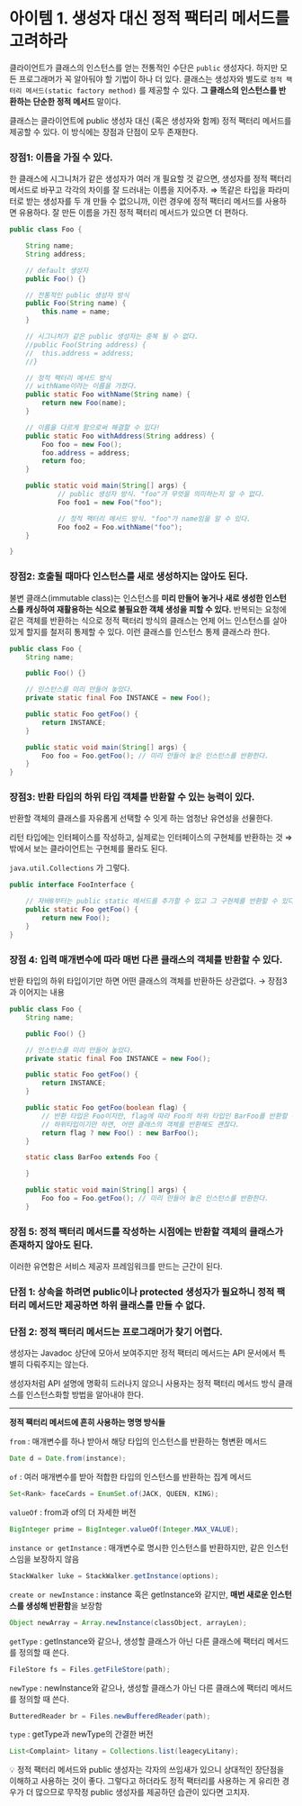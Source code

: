 # 아이템 1. 생성자 대신 정적 팩터리 메서드를 고려하라

클라이언트가 클래스의 인스턴스를 얻는 전통적인 수단은 `public` 생성자다. 하지만 모든 프로그래머가 꼭 알아둬야 할 기법이 하나 더 있다. 클래스는 생성자와 별도로 `정적 팩터리 메서드(static factory method)` 를 제공할 수 있다. **그 클래스의 인스턴스를 반환하는 단순한 정적 메서드** 말이다.

클래스는 클라이언트에 public 생성자 대신 (혹은 생성자와 함께) 정적 팩터리 메서드를 제공할 수 있다. 이 방식에는 장점과 단점이 모두 존재한다.

### 장점1: 이름을 가질 수 있다.

한 클래스에 시그니처가 같은 생성자가 여러 개 필요할 것 같으면, 생성자를 정적 팩터리 메서드로 바꾸고 각각의 차이를 잘 드러내는 이름을 지어주자. ⇒ 똑같은 타입을 파라미터로 받는 생성자를 두 개 만들 수 없으니까, 이런 경우에 정적 팩터리 메서드를 사용하면 유용하다.
잘 만든 이름을 가진 정적 팩터리 메서드가 있으면 더 편하다.

```java
public class Foo {

	String name;
	String address;

	// default 생성자
	public Foo() {}

	// 전통적인 public 생성자 방식
	public Foo(String name) {
		this.name = name;
	}

	// 시그니처가 같은 public 생성자는 중복 될 수 없다.
	//public Foo(String address) {
	//	this.address = address;
	//}

	// 정적 팩터리 메서드 방식
	// withName이라는 이름을 가졌다.
	public static Foo withName(String name) {
		return new Foo(name);
	}

	// 이름을 다르게 함으로써 해결할 수 있다!
	public static Foo withAddress(String address) {
		Foo foo = new Foo();
		foo.address = address;
		return foo;
	}

	public static void main(String[] args) {
			// public 생성자 방식. "foo"가 무엇을 의미하는지 알 수 없다.
			Foo foo1 = new Foo("foo");

			// 정적 팩터리 메서드 방식. "foo"가 name임을 알 수 있다.
			Foo foo2 = Foo.withName("foo");
	}

}
```

### 장점2: 호출될 때마다 인스턴스를 새로 생성하지는 않아도 된다.

불변 클래스(immutable class)는 인스턴스를 **미리 만들어 놓거나 새로 생성한 인스턴스를 캐싱하여 재활용하는 식으로 불필요한 객체 생성을 피할 수 있다.**
반복되는 요청에 같은 객체를 반환하는 식으로 정적 팩터리 방식의 클래스는 언제 어느 인스턴스를 살아 있게 할지를 철저히 통제할 수 있다. 이런 클래스를 인스턴스 통제 클래스라 한다.

```java
public class Foo {
	String name;

	public Foo() {}

	// 인스턴스를 미리 만들어 놓았다.
	private static final Foo INSTANCE = new Foo();

	public static Foo getFoo() {
		return INSTANCE;
	}

	public static void main(String[] args) {
		Foo foo = Foo.getFoo(); // 미리 만들어 놓은 인스턴스를 반환한다.
	}
}
```

### 장점3: 반환 타입의 하위 타입 객체를 반환할 수 있는 능력이 있다.

반환할 객체의 클래스를 자유롭게 선택할 수 잇게 하는 엄청난 유연성을 선물한다.

리턴 타입에는 인터페이스를 작성하고, 실제로는 인터페이스의 구현체를 반환하는 것 ⇒ 밖에서 보는 클라이언트는 구현체를 몰라도 된다.

`java.util.Collections` 가 그렇다.

```java
public interface FooInterface {

	// 자바8부터는 public static 메서드를 추가할 수 있고 그 구현체를 반환할 수 있다.
	public static Foo getFoo() {
		return new Foo();
	}
}
```

### 장점 4: 입력 매개변수에 따라 매번 다른 클래스의 객체를 반환할 수 있다.

반환 타입의 하위 타입이기만 하면 어떤 클래스의 객체를 반환하든 상관없다. → 장점3과 이어지는 내용

```java
public class Foo {
	String name;

	public Foo() {}

	// 인스턴스를 미리 만들어 놓았다.
	private static final Foo INSTANCE = new Foo();

	public static Foo getFoo() {
		return INSTANCE;
	}

	public static Foo getFoo(boolean flag) {
		// 반환 타입은 Foo이지만, flag에 따라 Foo의 하위 타입인 BarFoo를 반환할 수 있음.
		// 하위타입이기만 하면, 어떤 클래스의 객체를 반환해도 괜찮다.
		return flag ? new Foo() : new BarFoo();
	}

	static class BarFoo extends Foo {

	}

	public static void main(String[] args) {
		Foo foo = Foo.getFoo(); // 미리 만들어 놓은 인스턴스를 반환한다.
	}
```

### 장점 5: 정적 팩터리 메서드를 작성하는 시점에는 반환할 객체의 클래스가 존재하지 않아도 된다.

이러한 유연함은 서비스 제공자 프레임워크를 만드는 근간이 된다.

### 단점 1: 상속을 하려면 public이나 protected 생성자가 필요하니 정적 팩터리 메서드만 제공하면 하위 클래스를 만들 수 없다.

### 단점 2: 정적 팩터리 메서드는 프로그래머가 찾기 어렵다.

생성자는 Javadoc 상단에 모아서 보여주지만 정적 팩터리 메서드는 API 문서에서 특별히 다뤄주지는 않는다.

생성자처럼 API 설명에 명확히 드러나지 않으니 사용자는 정적 팩터리 메서드 방식 클래스를 인스턴스화할 방법을 알아내야 한다.

---

**정적 팩터리 메서드에 흔히 사용하는 명명 방식들**

`from` : 매개변수를 하나 받아서 해당 타입의 인스턴스를 반환하는 형변환 메서드

```java
Date d = Date.from(instance);
```

`of` : 여러 매개변수를 받아 적합한 타입의 인스턴스를 반환하는 집계 메서드

```java
Set<Rank> faceCards = EnumSet.of(JACK, QUEEN, KING);
```

`valueOf` : from과 of의 더 자세한 버전

```java
BigInteger prime = BigInteger.valueOf(Integer.MAX_VALUE);
```

`instance or getInstance` : 매개변수로 명시한 인스턴스를 반환하지만, 같은 인스턴스임을 보장하지 않음

```java
StackWalker luke = StackWalker.getInstance(options);
```

`create or newInstance` : instance 혹은 getInstance와 같지만, **매번 새로운 인스턴스를 생성해 반환함**을 보장함

```java
Object newArray = Array.newInstance(classObject, arrayLen);
```

`getType` : getInstance와 같으나, 생성할 클래스가 아닌 다른 클래스에 팩터리 메서드를 정의할 때 쓴다.

```java
FileStore fs = Files.getFileStore(path);
```

`newType` : newInstance와 같으나, 생성할 클래스가 아닌 다른 클래스에 팩터리 메서드를 정의할 때 쓴다.

```java
ButteredReader br = Files.newBufferedReader(path);
```

`type` : getType과 newType의 간결한 버전

```java
List<Complaint> litany = Collections.list(leagecyLitany);
```

<aside>
💡 정적 팩터리 메서드와 public 생성자는 각자의 쓰임새가 있으니 상대적인 장단점을 이해하고 사용하는 것이 좋다. 그렇다고 하더라도 정적 팩터리를 사용하는 게 유리한 경우가 더 많으므로 무작정 public 생성자를 제공하던 습관이 있다면 고치자.

</aside>
